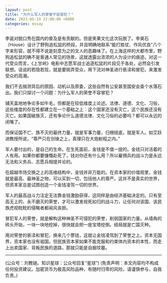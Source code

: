 ```yaml
---
layout: post
title: "为什么军人的荣誉不容冒犯？"
date: 2023-05-19 22:00:00 +0800
categories: essay
---
```


李诞对脱口秀在国内的普及是有贡献的。但是笑果文化这次玩脱了。李昊石（House）设计了野狗追松鼠的桥段，并且明确地联系“能打胜仗、作风优良”八个字来形容，就不得不说是刻意为之的文人的恶趣味了。在上海这样的大都市里，野狗追松鼠的确不是普通人常见的场景，这就透露出浓浓的人为设计的痕迹。对这一代受众而言，《上甘岭》电影中志愿军战士追逐松鼠的片段见于各处，必然会引发联想。话说的若隐若现，就是要挑弄受众，用下流对神圣进行亵渎和冒犯，来激发受众的高潮。

我们不去揣测背后的原因、动机以及原委，这些自然有公安甚至国安会查个水落石出。我们只探讨一个问题：为什么军人的荣誉不容冒犯？

铺天盖地地争论多如牛毛，但都是在较低维度上论述。法律、道德、文化、习俗，这些维度的存在性都建立在一个基础之上：这个国家还没有灭亡，这个民族还没有灭亡。如果国破族灭，还有争论什么道德法律、文化习俗的必要吗？都可以永远的闭嘴了。

而保证国不亡、族不灭的最终力量，就是军事力量，归根结底，就是军人。如艾跃进教授所说，“尊严只在剑锋之上，真理只在大炮射程之内。”

军人要付出的，是自己的生命。在生死面前，金钱是不值一提的。金钱只对活着的人有用。如果你都要慷慨赴死了，钱对你还有什么用？所以雇佣兵的战斗力是永远无法和义务兵、志愿兵相提并论的。

在超越市场交换之上的高维结构中，金钱并非万能的。在资本家的价值观里，金钱就是最高、最神圣之物，可以买到一切，包括他人的尊严。这并不是真实的世界，但资本家总是试图创造一个金钱凌驾一切的世界。

军人的最高战斗力注定无法靠金钱激励获得，这同样是由经济基础决定的。只有至高无上的、永不磨灭的荣誉，才可以激发视死如归的战斗力，让任何对该国、该民族虎视眈眈的侵略者都闻风丧胆。

冒犯军人的荣誉，就是解构这种神圣不可侵犯的荣誉，削弱国家的力量。从墙角的砖头开始，一块一块地挖掉，很快就会把一座宝塔挖倒。结局就是亡国灭种。

用对荣誉的亵渎和冒犯，换来几个票钱，这就让金钱凌驾到了荣誉之上。资本无国界，资本家也没有祖国。但民族资本家如果不能克服和约束体内资本的本性，而走上出卖国家、背叛民族的道路，那就只能是自掘坟墓。

* * *

(公众号：刘教链。知识星球：公众号回复“星球”)
(免责声明：本文内容均不构成任何投资建议。加密货币为极高风险品种，有随时归零的风险，请谨慎参与，自我负责。)
